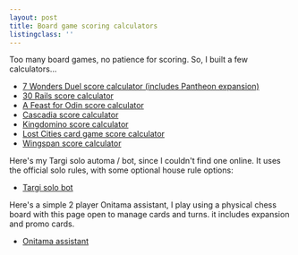 ```yaml
---
layout: post
title: Board game scoring calculators
listingclass: ''
---
```


Too many board games, no patience for scoring. So, I built a few calculators&hellip;

- [7 Wonders Duel score calculator (includes Pantheon expansion)](//ronansprake.co.uk/7-wonders-duel-score-calculator)
- [30 Rails score calculator](//ronansprake.co.uk/30-rails-score-calculator)
- [A Feast for Odin score calculator](//ronansprake.co.uk/feast-for-odin-score-calculator)
- [Cascadia score calculator](//ronansprake.co.uk/cascadia-score-calculator)
- [Kingdomino score calculator](//ronansprake.co.uk/kingdomino-score-calculator)
- [Lost Cities card game score calculator](//ronansprake.co.uk/lost-cities-score-calculator)
- [Wingspan score calculator](//ronansprake.co.uk/wingspan-score-calculator)

Here's my Targi solo automa / bot, since I couldn't find one online. It uses the official solo rules, with some optional house rule options:

- [Targi solo bot](//ronansprake.co.uk/targi-solo-automa)

Here's a simple 2 player Onitama assistant, I play using a physical chess board with this page open to manage cards and turns. it includes expansion and promo cards.

- [Onitama assistant](//ronansprake.co.uk/onitama-assistant)
